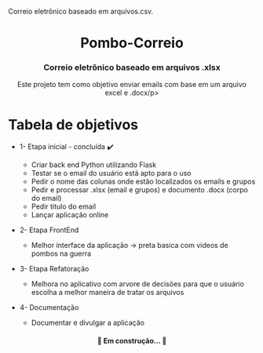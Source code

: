 
Correio eletrônico baseado em arquivos.csv.
<h1 align="center">Pombo-Correio</h1>
<h3 align="center">Correio eletrônico baseado em arquivos .xlsx</h3>

<p align="center">Este projeto tem como objetivo enviar emails com base em um arquivo excel e .docx/p>

Tabela de objetivos
=================
<!--ts-->
   * 1- Etapa inicial - concluída ✔️
      * Criar back end Python utilizando Flask
      * Testar se o email do usuário está apto para o uso
      * Pedir o nome das colunas onde estão localizados os emails e grupos
      * Pedir e processar .xlsx (email e grupos) e documento .docx (corpo do email)
      * Pedir titulo do email
      * Lançar aplicação online
      
   * 2- Etapa FrontEnd
      * Melhor interface da aplicação -> preta basica com videos de pombos na guerra   
      
   * 3- Etapa Refatoração
      * Melhora no aplicativo com arvore de decisões para que o usuário escolha a melhor maneira de tratar os arquivos

   * 4- Documentação
      * Documentar e divulgar a aplicação

<!--te-->


<h4 align="center"> 
	🚧  Em construção...  🚧
</h4>
